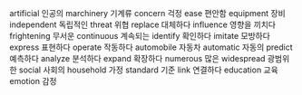 artificial	인공의
marchinery	기계류
concern	걱정
ease	편안함
equipment	장비
independent	독립적인
threat	위협
replace	대체하다
influence	영향을 끼치다
frightening	무서운
continuous	계속되는
identify	확인하다
imitate	모방하다
express	표현하다
operate	작동하다
automobile	자동차
automatic	자동의
predict	예측하다
analyze	분석하다
expand	확장하다
numerous	많은
widespread	광범위한
social	사회의
household	가정
standard	기준
link	연결하다
education	교육
emotion	감정
